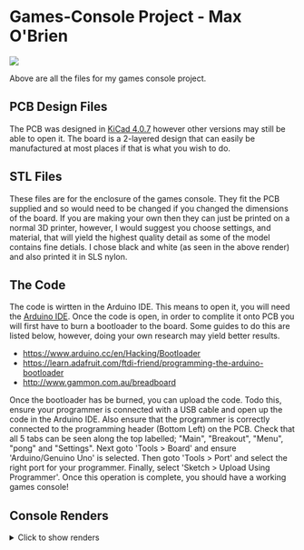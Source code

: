 # Games-Console Project - Max O'Brien
<img src="https://github.com/maxobrien/Games-Console/blob/master/Images/01.jpg" />

Above are all the files for my games console project.

## PCB Design Files
The PCB was designed in <a href="http://kicad-pcb.org/">KiCad 4.0.7</a> however other versions may still be able to open it. The board is a 2-layered design that can easily be manufactured at most places if that is what you wish to do.

## STL Files
These files are for the enclosure of the games console. They fit the PCB supplied and so would need to be changed if you changed the dimensions of the board. If you are making your own then they can just be printed on a normal 3D printer, however, I would suggest you choose settings, and material, that will yield the highest quality detail as some of the model contains fine detials. I chose black and white (as seen in the above render) and also printed it in SLS nylon.

## The Code
The code is wirtten in the Arduino IDE. This means to open it, you will need the <a href="https://www.arduino.cc/en/Main/Software">Arduino IDE</a>. Once the code is open, in order to complite it onto PCB you will first have to burn a bootloader to the board. Some guides to do this are listed below, however, doing your own research may yield better results.

- https://www.arduino.cc/en/Hacking/Bootloader
- https://learn.adafruit.com/ftdi-friend/programming-the-arduino-bootloader
- http://www.gammon.com.au/breadboard

Once the bootloader has be burned, you can upload the code. Todo this, ensure your programmer is connected with a USB cable and open up the code in the Arduino IDE. Also ensure that the programmer is correctly connected to the programming header (Bottom Left) on the PCB. Check that all 5 tabs can be seen along the top labelled; "Main", "Breakout", "Menu", "pong" and "Settings". Next goto 'Tools > Board' and ensure 'Arduino/Genuino Uno' is selected. Then goto 'Tools > Port' and select the right port for your programmer. Finally, select 'Sketch > Upload Using Programmer'. Once this operation is complete, you should have a working games console!

## Console Renders
<details>
  <summary>Click to show renders</summary>
  <img src="https://github.com/maxobrien/Games-Console/blob/master/Images/01.jpg" />
  <img src="https://github.com/maxobrien/Games-Console/blob/master/Images/02.jpg" />
  <img src="https://github.com/maxobrien/Games-Console/blob/master/Images/03.jpg" />
  <img src="https://github.com/maxobrien/Games-Console/blob/master/Images/04.jpg" />
  <img src="https://github.com/maxobrien/Games-Console/blob/master/Images/05.jpg" />
  <img src="https://github.com/maxobrien/Games-Console/blob/master/Images/06.jpg" />
</details>
